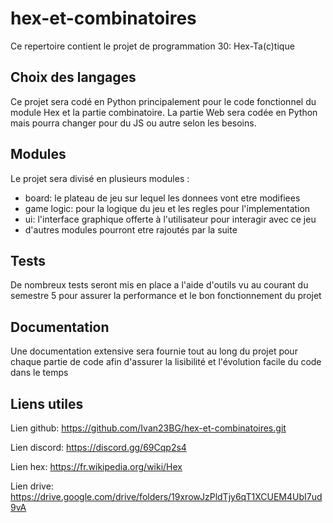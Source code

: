 # hex-et-combinatoires

Ce repertoire contient le projet de programmation 30: Hex-Ta(c)tique

## Choix des langages

Ce projet sera codé en Python principalement pour le code fonctionnel du module Hex et la partie combinatoire.
La partie Web sera codée en Python mais pourra changer pour du JS ou autre selon les besoins.

## Modules

Le projet sera divisé en plusieurs modules :
  - board: le plateau de jeu sur lequel les donnees vont etre modifiees
  - game logic: pour la logique du jeu et les regles pour l'implementation
  - ui: l'interface graphique offerte à l'utilisateur pour interagir avec ce jeu
  - d'autres modules pourront etre rajoutés par la suite

## Tests

De nombreux tests seront mis en place a l'aide d'outils vu au courant du semestre 5 pour assurer la performance 
et le bon fonctionnement du projet

## Documentation

Une documentation extensive sera fournie tout au long du projet pour chaque partie de code afin d'assurer
la lisibilité et l'évolution facile du code dans le temps

## Liens utiles

Lien github: https://github.com/Ivan23BG/hex-et-combinatoires.git

Lien discord: https://discord.gg/69Cqp2s4

Lien hex: https://fr.wikipedia.org/wiki/Hex

Lien drive: https://drive.google.com/drive/folders/19xrowJzPldTjy6qT1XCUEM4UbI7ud9vA
